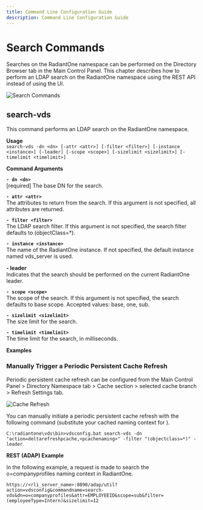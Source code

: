 ```yaml
---
title: Command Line Configuration Guide
description: Command Line Configuration Guide
---
```


# Search Commands

Searches on the RadiantOne namespace can be performed on the Directory Browser tab in the Main Control Panel. This chapter describes how to perform an LDAP search on the RadiantOne namespace using the REST API instead of using the UI.

![Search Commands](Media/Image19.1.jpg)

## search-vds

This command performs an LDAP search on the RadiantOne namespace.

**Usage**
<br>`search-vds -dn <dn> [-attr <attr>] [-filter <filter>] [-instance <instance>] [-leader] [-scope <scope>] [-sizelimit <sizelimit>] [-timelimit <timelimit>]`

**Command Arguments**

**`- dn <dn>`**
<br>[required] The base DN for the search.

**`- attr <attr>`**
<br>The attributes to return from the search. If this argument is not specified, all attributes are returned.

**`- filter <filter>`**
<br>The LDAP search filter. If this argument is not specified, the search filter defaults to (objectClass=*).

**`- instance <instance>`**
<br>The name of the RadiantOne instance. If not specified, the default instance named vds_server is used.

**- leader**
<br>Indicates that the search should be performed on the current RadiantOne leader.

**`- scope <scope>`**
<br>The scope of the search. If this argument is not specified, the search defaults to base scope. Accepted values: base, one, sub.

**`- sizelimit <sizelimit>`**
<br>The size limit for the search.

**`- timelimit <timelimit>`**
<br>The time limit for the search, in milliseconds.

**Examples**

### Manually Trigger a Periodic Persistent Cache Refresh

Periodic persistent cache refresh can be configured from the Main Control Panel > Directory Namespace tab > Cache section > selected cache branch > Refresh Settings tab.

![Cache Refresh](Media/Image19.2.jpg)

You can manually initiate a periodic persistent cache refresh with the following command (substitute your cached naming context for <pcache naming>).

```
C:\radiantone\vds\bin>vdsconfig.bat search-vds -dn "action=deltarefreshpcache,<pcachenaming>" -filter "(objectclass=*)" -leader
```

**REST (ADAP) Example**

In the following example, a request is made to search the o=companyprofiles naming context in RadiantOne.

```
https://<rli_server_name>:8090/adap/util?action=vdsconfig&commandname=search-vds&dn=o=companyprofiles&attr=EMPLOYEEID&scope=sub&filter=(employeeType=Intern)&sizelimit=12
```
